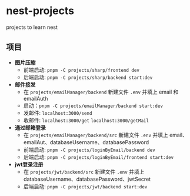 # nest-projects

projects to learn nest

## 项目

- **图片压缩**
  - 前端启动: `pnpm -C projects/sharp/frontend dev`
  - 后端启动: `pnpm -C projects/sharp/backend start:dev`
- **邮件接发**
  - 在 `projects/emailManager/backend` 新建文件 `.env` 并填上 email 和 emailAuth
  - 启动：`pnpm -C projects/emailManager/backend start:dev`
  - 发邮件: `localhost:3000/send`
  - 收邮件: `localhost:3000/get` `localhost:3000/getMail`
- **通过邮箱登录**
  - 在 `projects/emailManager/backend/src` 新建文件 `.env` 并填上 email、emailAut、databaseUsername、databasePassword
  - 前端启动: `pnpm -C projects/loginByEmail/backend dev`
  - 后端启动: `pnpm -C projects/loginByEmail/frontend start:dev`
- **jwt登录注册**
  - 在 `projects/jwt/backend/src` 新建文件 `.env` 并填上 databaseUsername、databasePassword、jwtSecret
  - 后端启动: `pnpm -C projects/jwt/backend start:dev`
